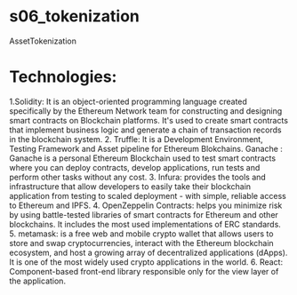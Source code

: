 # s06_tokenization
AssetTokenization
# Technologies:
1.Solidity: 
    It is an object-oriented programming language created specifically by the Ethereum Network team for constructing and designing smart contracts on Blockchain platforms. It's used to create smart contracts that implement business logic and generate a chain of transaction records in the blockchain system.
2. Truffle: 
    It is a Development Environment, Testing Framework and Asset pipeline for Ethereum Blokchains. Ganache : Ganache is a personal Ethereum Blockchain used to test smart contracts where you can deploy contracts, develop applications, run tests and perform other tasks without any cost.
3. Infura:
    provides the tools and infrastructure that allow developers to easily take their blockchain application from testing to scaled deployment - with simple, reliable access to Ethereum and IPFS.
4. OpenZeppelin Contracts:
     helps you minimize risk by using battle-tested libraries of smart contracts for Ethereum and other blockchains. It includes the most used implementations of ERC standards.
5. metamask:
      is a free web and mobile crypto wallet that allows users to store and swap cryptocurrencies, interact with the Ethereum blockchain ecosystem, and host a growing array of decentralized applications (dApps). It is one of the most widely used crypto applications in the world.
6. React:
     Component-based front-end library responsible only for the view layer of the application.
